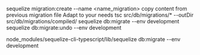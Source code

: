 sequelize migration:create --name <name_migration>
copy content from previous migration file
Adapt to your needs
tsc src/db/migrations/* --outDir src/db/migrations/compiled/
sequelize db:migrate --env development
sequelize db:migrate:undo --env development

node_modules/sequelize-cli-typescript/lib/sequelize db:migrate --env development
